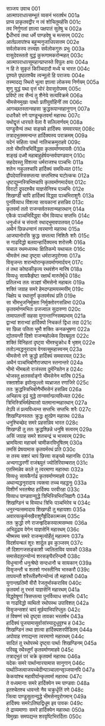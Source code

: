 सञ्जय उवाच	001  
आत्मापराधात्सम्भूतं व्यसनं भरतर्षभ	001a  
प्राप्य प्राकृतवद्वीर न त्वं शोचितुमर्हसि	001c  
तव निर्गुणतां ज्ञात्वा पक्षपातं सुतेषु च	002a  
द्वैधीभावं तथा धर्मे पाण्डवेषु च मत्सरम्	002c  
आर्तप्रलापांश्च बहून्मनुजाधिपसत्तम	002e  
सर्वलोकस्य तत्त्वज्ञः सर्वलोकगुरुः प्रभुः	003a  
वासुदेवस्ततो युद्धं कुरूणामकरोन्महत्	003c  
आत्मापराधात्सुमहान्प्राप्तस्ते विपुलः क्षयः	004a  
न हि ते सुकृतं किञ्चिदादौ मध्ये च भारत	004c  
दृश्यते पृष्ठतश्चैव त्वन्मूलो हि पराजयः	004e  
तस्मादद्य स्थिरो भूत्वा ज्ञात्वा लोकस्य निर्णयम्	005a  
शृणु युद्धं यथा वृत्तं घोरं देवासुरोपमम्	005c  
प्रविष्टे तव सैन्यं तु शैनेये सत्यविक्रमे	006a  
भीमसेनमुखाः पार्थाः प्रतीयुर्वाहिनीं तव	006c  
आगच्छतस्तान्सहसा क्रुद्धरूपान्सहानुगान्	007a  
दधारैको रणे पाण्डून्कृतवर्मा महारथः	007c  
यथोद्वृत्तं धारयते वेला वै सलिलार्णवम्	008a  
पाण्डुसैन्यं तथा सङ्ख्ये हार्दिक्यः समवारयत्	008c  
तत्राद्भुतममन्यन्त हार्दिक्यस्य पराक्रमम्	009a  
यदेनं सहिताः पार्था नातिचक्रमुराहवे	009c  
ततो भीमस्त्रिभिर्विद्ध्वा कृतवर्माणमायसैः	010a  
शङ्खं दध्मौ महाबाहुर्हर्षयन्सर्वपाण्डवान्	010c  
सहदेवस्तु विंशत्या धर्मराजश्च पञ्चभिः	011a  
शतेन नकुलश्चापि हार्दिक्यं समविध्यत	011c  
द्रौपदेयास्त्रिसप्तत्या सप्तभिश्च घटोत्कचः	012a  
धृष्टद्युम्नस्त्रिभिश्चापि कृतवर्माणमार्दयत्	012c  
विराटो द्रुपदश्चैव याज्ञसेनिश्च पञ्चभिः	012e  
शिखण्डी चापि हार्दिक्यं विद्ध्वा पञ्चभिराशुगैः	013a  
पुनर्विव्याध विंशत्या सायकानां हसन्निव	013c  
कृतवर्मा ततो राजन्सर्वतस्तान्महारथान्	014a  
एकैकं पञ्चभिर्विद्ध्वा भीमं विव्याध सप्तभिः	014c  
धनुर्ध्वजं च संयत्तो रथाद्भूमावपातयत्	014e  
अथैनं छिन्नधन्वानं त्वरमाणो महारथः	015a  
आजघानोरसि क्रुद्धः सप्तत्या निशितैः शरैः	015c  
स गाढविद्धो बलवान्हार्दिक्यस्य शरोत्तमैः	016a  
चचाल रथमध्यस्थः क्षितिकम्पे यथाचलः	016c  
भीमसेनं तथा दृष्ट्वा धर्मराजपुरोगमाः	017a  
विसृजन्तः शरान्घोरान्कृतवर्माणमार्दयन्	017c  
तं तथा कोष्ठकीकृत्य रथवंशेन मारिष	018a  
विव्यधुः सायकैर्हृष्टा रक्षार्थं मारुतेर्मृधे	018c  
प्रतिलभ्य ततः सञ्ज्ञां भीमसेनो महाबलः	019a  
शक्तिं जग्राह समरे हेमदण्डामयस्मयीम्	019c  
चिक्षेप च रथात्तूर्णं कृतवर्मरथं प्रति	019e  
सा भीमभुजनिर्मुक्ता निर्मुक्तोरगसन्निभा	020a  
कृतवर्माणमभितः प्रजज्वाल सुदारुणा	020c  
तामापतन्तीं सहसा युगान्ताग्निसमप्रभाम्	021a  
द्वाभ्यां शराभ्यां हार्दिक्यो निचकर्त द्विधा तदा	021c  
सा छिन्ना पतिता भूमौ शक्तिः कनकभूषणा	022a  
द्योतयन्ती दिशो राजन्महोल्केव दिवश्च्युता	022c  
शक्तिं विनिहतां दृष्ट्वा भीमश्चुक्रोध वै भृशम्	022e  
ततोऽन्यद्धनुरादाय वेगवत्सुमहास्वनम्	023a  
भीमसेनो रणे क्रुद्धो हार्दिक्यं समवारयत्	023c  
अथैनं पञ्चभिर्बाणैराजघान स्तनान्तरे	024a  
भीमो भीमबलो राजंस्तव दुर्मन्त्रितेन ह	024c  
भोजस्तु क्षतसर्वाङ्गो भीमसेनेन मारिष	025a  
रक्ताशोक इवोत्फुल्लो व्यभ्राजत रणाजिरे	025c  
ततः क्रुद्धस्त्रिभिर्बाणैर्भीमसेनं हसन्निव	026a  
अभिहत्य दृढं युद्धे तान्सर्वान्प्रत्यविध्यत	026c  
त्रिभिस्त्रिभिर्महेष्वासो यतमानान्महारथान्	027a  
तेऽपि तं प्रत्यविध्यन्त सप्तभिः सप्तभिः शरैः	027c  
शिखण्डिनस्ततः क्रुद्धः क्षुरप्रेण महारथः	028a  
धनुश्चिच्छेद समरे प्रहसन्निव भारत	028c  
शिखण्डी तु ततः क्रुद्धश्छिन्ने धनुषि सत्वरम्	029a  
असिं जग्राह समरे शतचन्द्रं च भास्वरम्	029c  
भ्रामयित्वा महाचर्म चामीकरविभूषितम्	030a  
तमसिं प्रेषयामास कृतवर्मरथं प्रति	030c  
स तस्य सशरं चापं छित्त्वा सङ्ख्ये महानसिः	031a  
अभ्यगाद्धरणीं राजंश्च्युतं ज्योतिरिवाम्बरात्	031c  
एतस्मिन्नेव काले तु त्वरमाणा महारथाः	032a  
विव्यधुः सायकैर्गाढं कृतवर्माणमाहवे	032c  
अथान्यद्धनुरादाय त्यक्त्वा तच्च महद्धनुः	033a  
विशीर्णं भरतश्रेष्ठ हार्दिक्यः परवीरहा	033c  
विव्याध पाण्डवान्युद्धे त्रिभिस्त्रिभिरजिह्मगैः	034a  
शिखण्डिनं च विव्याध त्रिभिः पञ्चभिरेव च	034c  
धनुरन्यत्समादाय शिखण्डी तु महायशाः	035a  
अवारयत्कूर्मनखैराशुगैर्हृदिकात्मजम्	035c  
ततः क्रुद्धो रणे राजन्हृदिकस्यात्मसम्भवः	036a  
अभिदुद्राव वेगेन याज्ञसेनिं महारथम्	036c  
भीष्मस्य समरे राजन्मृत्योर्हेतुं महात्मनः	037a  
विदर्शयन्बलं शूरः शार्दूल इव कुञ्जरम्	037c  
तौ दिशागजसङ्काशौ ज्वलिताविव पावकौ	038a  
समासेदतुरन्योन्यं शरसङ्घैररिन्दमौ	038c  
विधुन्वानौ धनुःश्रेष्ठे सन्दधानौ च सायकान्	039a  
विसृजन्तौ च शतशो गभस्तीनिव भास्करौ	039c  
तापयन्तौ शरैस्तीक्ष्णैरन्योन्यं तौ महारथौ	040a  
युगान्तप्रतिमौ वीरौ रेजतुर्भास्कराविव	040c  
कृतवर्मा तु रभसं याज्ञसेनिं महारथम्	041a  
विद्ध्वेषूणां त्रिसप्तत्या पुनर्विव्याध सप्तभिः	041c  
स गाढविद्धो व्यथितो रथोपस्थ उपाविशत्	042a  
विसृजन्सशरं चापं मूर्छयाभिपरिप्लुतः	042c  
तं विषण्णं रथे दृष्ट्वा तावका भरतर्षभ	043a  
हार्दिक्यं पूजयामासुर्वासांस्यादुधुवुश्च ह	043c  
शिखण्डिनं तथा ज्ञात्वा हार्दिक्यशरपीडितम्	044a  
अपोवाह रणाद्यन्ता त्वरमाणो महारथम्	044c  
सादितं तु रथोपस्थे दृष्ट्वा पार्थाः शिखण्डिनम्	045a  
परिवव्रू रथैस्तूर्णं कृतवर्माणमाहवे	045c  
तत्राद्भुतं परं चक्रे कृतवर्मा महारथः	046a  
यदेकः समरे पार्थान्वारयामास सानुगान्	046c  
पार्थाञ्जित्वाजयच्चेदीन्पाञ्चालान्सृञ्जयानपि	047a  
केकयांश्च महावीर्यान्कृतवर्मा महारथः	047c  
ते वध्यमानाः समरे हार्दिक्येन स्म पाण्डवाः	048a  
इतश्चेतश्च धावन्तो नैव चक्रुर्धृतिं रणे	048c  
जित्वा पाण्डुसुतान्युद्धे भीमसेनपुरोगमान्	049a  
हार्दिक्यः समरेऽतिष्ठद्विधूम इव पावकः	049c  
ते द्राव्यमाणाः समरे हार्दिक्येन महारथाः	050a  
विमुखाः समपद्यन्त शरवृष्टिभिरर्दिताः	050c  
